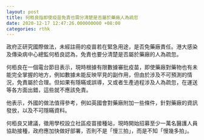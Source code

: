 ```yaml
---
layout: post
title: 何栢良指即使疫苗免責也需分清楚是否屬於藥廠人為疏忽
date: 2020-12-17 12:47:26.000000000 +08:00
categories: rthk
---
```


政府正研究國際做法，未經註冊的疫苗若在緊急用途，是否免藥廠責任。港大感染及傳染病中心總監何栢良認為，免責也要分清楚是否屬於藥廠的人為疏忽。

何栢良在一個電台節目表示，現時根據有限數據審批疫苗，即使藥廠對藥物也有未能完全掌握的地方，例如數據未能反映罕見的副作用，但由於涉及不可預測的情況，免責屬於合理。但如果有隱瞞或誤導，又或者生產過程涉及人為疏忽，在運送等各方面出錯，這些就不應該免責。

他表示，外國的做法值得參考，例如英國會對藥廠附加一些條件，針對藥廠的資訊發放，以及不可隱瞞資料。

何栢良又建議，徵用學校設立社區疫苗接種站，現時開始招募至少一萬名醫護人員協助接種，政府應加快做好部署，否則不是「慢三拍」，而是不知「慢幾多拍」。
